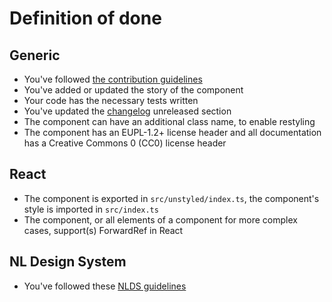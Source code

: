 <!-- @license CC0-1.0 -->

# Definition of done

## Generic

- You've followed [the contribution guidelines](../CONTRIBUTING.md)
- You've added or updated the story of the component
- Your code has the necessary tests written
- You've updated the [changelog](../CHANGELOG.md) unreleased section
- The component can have an additional class name, to enable restyling
- The component has an EUPL-1.2+ license header and all documentation has a Creative Commons 0 (CC0) license header

## React

- The component is exported in `src/unstyled/index.ts`, the component's style is imported in `src/index.ts`
- The component, or all elements of a component for more complex cases, support(s) ForwardRef in React

## NL Design System

- You've followed these [NLDS guidelines](https://nldesignsystem.nl/meedoen/als-developer/meewerken-als-developer/)
